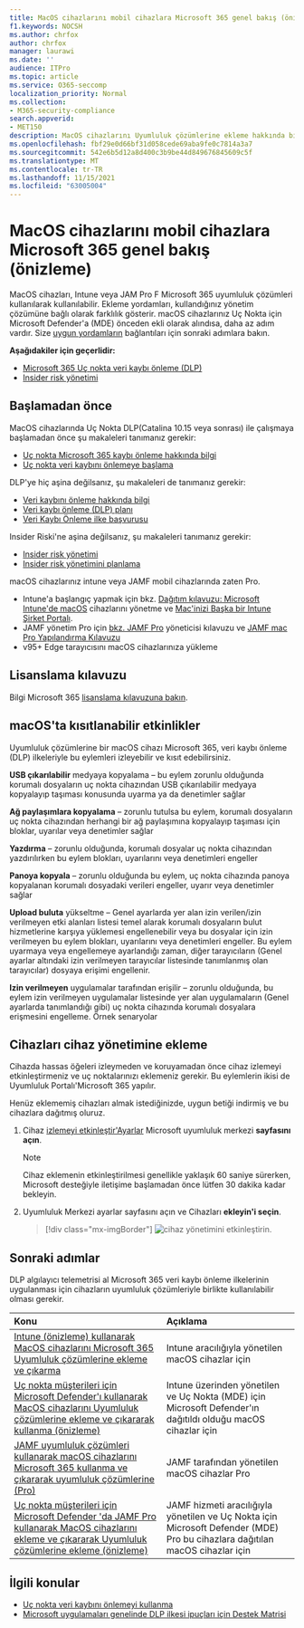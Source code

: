 ```yaml
---
title: MacOS cihazlarını mobil cihazlara Microsoft 365 genel bakış (önizleme)
f1.keywords: NOCSH
ms.author: chrfox
author: chrfox
manager: laurawi
ms.date: ''
audience: ITPro
ms.topic: article
ms.service: O365-seccomp
localization_priority: Normal
ms.collection:
- M365-security-compliance
search.appverid:
- MET150
description: MacOS cihazlarını Uyumluluk çözümlerine ekleme hakkında bilgi edinin
ms.openlocfilehash: fbf29e0d66bf31d058cede69aba9fe0c7814a3a7
ms.sourcegitcommit: 542e6b5d12a8d400c3b9be44d849676845609c5f
ms.translationtype: MT
ms.contentlocale: tr-TR
ms.lasthandoff: 11/15/2021
ms.locfileid: "63005004"
---
```

# <a name="onboard-macos-devices-into-microsoft-365-overview-preview"></a>MacOS cihazlarını mobil cihazlara Microsoft 365 genel bakış (önizleme)

MacOS cihazları, Intune veya JAM Pro F Microsoft 365 uyumluluk çözümleri kullanılarak kullanılabilir. Ekleme yordamları, kullandığınız yönetim çözümüne bağlı olarak farklılık gösterir. macOS cihazlarınız Uç Nokta için Microsoft Defender'a (MDE) önceden ekli olarak alındısa, daha az adım vardır. Size [uygun yordamların](#next-steps) bağlantıları için sonraki adımlara bakın.

**Aşağıdakiler için geçerlidir:**

- [Microsoft 365 Uç nokta veri kaybı önleme (DLP)](./endpoint-dlp-learn-about.md)
- [Insider risk yönetimi](insider-risk-management.md#learn-about-insider-risk-management-in-microsoft-365)

## <a name="before-you-begin"></a>Başlamadan önce

MacOS cihazlarında Uç Nokta DLP(Catalina 10.15 veya sonrası) ile çalışmaya başlamadan önce şu makaleleri tanımanız gerekir:

- [Uç nokta Microsoft 365 kaybı önleme hakkında bilgi](endpoint-dlp-learn-about.md#learn-about-microsoft-365-endpoint-data-loss-prevention)
- [Uç nokta veri kaybını önlemeye başlama](endpoint-dlp-getting-started.md#get-started-with-endpoint-data-loss-prevention)

DLP'ye hiç aşina değilsanız, şu makaleleri de tanımanız gerekir:

- [Veri kaybını önleme hakkında bilgi](dlp-learn-about-dlp.md#learn-about-data-loss-prevention)
- [Veri kaybı önleme (DLP) planı](dlp-overview-plan-for-dlp.md#plan-for-data-loss-prevention-dlp)
- [Veri Kaybı Önleme ilke başvurusu](dlp-policy-reference.md#data-loss-prevention-policy-reference)

Insider Riski'ne aşina değilsanız, şu makaleleri tanımanız gerekir:

 - [Insider risk yönetimi](insider-risk-management.md#learn-about-insider-risk-management-in-microsoft-365)
 - [Insider risk yönetimini planlama](insider-risk-management-plan.md#plan-for-insider-risk-management)

macOS cihazlarınız intune veya JAMF mobil cihazlarında zaten Pro.
 
- Intune'a başlangıç yapmak için bkz. [Dağıtım kılavuzu: Microsoft Intune'de macOS](/mem/intune/fundamentals/deployment-guide-platform-macos) cihazlarını yönetme ve [Mac'inizi Başka bir Intune Şirket Portalı](/mem/intune/user-help/enroll-your-device-in-intune-macos-cp). 
- JAMF yönetim Pro için [bkz. JAMF Pro](https://www.jamf.com/resources/product-documentation/jamf-pro-administrators-guide/) yöneticisi kılavuzu ve [JAMF mac Pro Yapılandırma Kılavuzu](https://www.jamf.com/resources/product-documentation/jamf-pro-installation-guide-for-mac/)
- v95+ Edge tarayıcısını macOS cihazlarınıza yükleme 

## <a name="licensing-guidance"></a>Lisanslama kılavuzu

Bilgi Microsoft 365 [lisanslama kılavuzuna bakın](/office365/servicedescriptions/microsoft-365-service-descriptions/microsoft-365-tenantlevel-services-licensing-guidance/microsoft-365-security-compliance-licensing-guidance#information-protection-data-loss-prevention-for-exchange-online-sharepoint-online-and-onedrive-for-business).

## <a name="activities-that-can-be-restricted-on-macos"></a>macOS'ta kısıtlanabilir etkinlikler 

Uyumluluk çözümlerine bir macOS cihazı Microsoft 365, veri kaybı önleme (DLP) ilkeleriyle bu eylemleri izleyebilir ve kısıt edebilirsiniz.

**USB çıkarılabilir** medyaya kopyalama – bu eylem zorunlu olduğunda korumalı dosyaların uç nokta cihazından USB çıkarılabilir medyaya kopyalayıp taşıması konusunda uyarma ya da denetimler sağlar 

**Ağ paylaşımlara kopyalama** – zorunlu tutulsa bu eylem, korumalı dosyaların uç nokta cihazından herhangi bir ağ paylaşımına kopyalayıp taşıması için bloklar, uyarılar veya denetimler sağlar 

**Yazdırma** – zorunlu olduğunda, korumalı dosyalar uç nokta cihazından yazdırılırken bu eylem blokları, uyarılarını veya denetimleri engeller 

**Panoya kopyala** – zorunlu olduğunda bu eylem, uç nokta cihazında panoya kopyalanan korumalı dosyadaki verileri engeller, uyarır veya denetimler sağlar 

**Upload buluta** yükseltme – Genel ayarlarda yer alan izin verilen/izin verilmeyen etki alanları listesi temel alarak korumalı dosyaların bulut hizmetlerine karşıya yüklemesi engellenebilir veya bu dosyalar için izin verilmeyen bu eylem blokları, uyarılarını veya denetimleri engeller. Bu eylem uyarmaya veya engellemeye ayarlandığı zaman, diğer tarayıcıların (Genel ayarlar altındaki izin verilmeyen tarayıcılar listesinde tanımlanmış olan tarayıcılar) dosyaya erişimi engellenir. 

**Izin verilmeyen** uygulamalar tarafından erişilir – zorunlu olduğunda, bu eylem izin verilmeyen uygulamalar listesinde yer alan uygulamaların (Genel ayarlarda tanımlandığı gibi) uç nokta cihazında korumalı dosyalara erişmesini engelleme. Örnek senaryolar 

## <a name="onboarding-devices-into-device-management"></a>Cihazları cihaz yönetimine ekleme

Cihazda hassas öğeleri izleymeden ve koruyamadan önce cihaz izlemeyi etkinleştirmeniz ve uç noktalarınızı eklemeniz gerekir. Bu eylemlerin ikisi de Uyumluluk Portalı'Microsoft 365 yapılır.

Henüz eklememiş cihazları almak istediğinizde, uygun betiği indirmiş ve bu cihazlara dağıtmış oluruz. <!--Follow the [Onboarding devices procedure](endpoint-dlp-getting-started.md#onboarding-devices).-->

<!--If you already have devices onboarded into [Microsoft Defender for Endpoint](/windows/security/threat-protection/), they will already appear in the managed devices list.-->

1. Cihaz [izlemeyi etkinleştir'Ayarlar](https://compliance.microsoft.com)  Microsoft uyumluluk merkezi **sayfasını açın**.

   > [!NOTE]
   > Cihaz eklemenin etkinleştirilmesi genellikle yaklaşık 60 saniye sürerken, Microsoft desteğiyle iletişime başlamadan önce lütfen 30 dakika kadar bekleyin.

2. Uyumluluk Merkezi ayarlar sayfasını açın ve Cihazları **ekleyin'i seçin**.

   > [!div class="mx-imgBorder"]
   > ![cihaz yönetimini etkinleştirin.](../media/endpoint-dlp-learn-about-1-enable-device-management.png)

## <a name="next-steps"></a>Sonraki adımlar

DLP algılayıcı telemetrisi al Microsoft 365 veri kaybı önleme ilkelerinin uygulanması için cihazların uyumluluk çözümleriyle birlikte kullanılabilir olması gerekir. 

Konu | Açıklama
:---|:---
|[Intune (önizleme) kullanarak MacOS cihazlarını Microsoft 365 Uyumluluk çözümlerine ekleme ve çıkarma](device-onboarding-offboarding-macos-intune.md#onboard-and-offboard-macos-devices-into-microsoft-365-compliance-solutions-using-intune-preview)|Intune aracılığıyla yönetilen macOS cihazlar için
|[Uç nokta müşterileri için Microsoft Defender'ı kullanarak MacOS cihazlarını Uyumluluk çözümlerine ekleme ve çıkararak kullanma (önizleme)](device-onboarding-offboarding-macos-intune-mde.md#onboard-and-offboard-macos-devices-into-compliance-solutions-using-intune-for-microsoft-defender-for-endpoint-customers-preview) |Intune üzerinden yönetilen ve Uç Nokta (MDE) için Microsoft Defender'ın dağıtıldı olduğu macOS cihazlar için
|[JAMF uyumluluk çözümleri kullanarak macOS cihazlarını Microsoft 365 kullanma ve çıkararak uyumluluk çözümlerine (Pro)](device-onboarding-offboarding-macos-jamfpro.md#onboard-and-offboard-macos-devices-into-microsoft-365-compliance-solutions-using-jamf-pro-preview) | JAMF tarafından yönetilen macOS cihazlar Pro
|[Uç nokta müşterileri için Microsoft Defender 'da JAMF Pro kullanarak MacOS cihazlarını ekleme ve çıkararak Uyumluluk çözümlerine ekleme (önizleme)](device-onboarding-offboarding-macos-jamfpro-mde.md#onboard-and-offboard-macos-devices-into-compliance-solutions-using-jamf-pro-for-microsoft-defender-for-endpoint-customers-preview)|JAMF hizmeti aracılığıyla yönetilen ve Uç Nokta için Microsoft Defender (MDE) Pro bu cihazlara dağıtılan macOS cihazlar için


## <a name="related-topics"></a>İlgili konular

- [Uç nokta veri kaybını önlemeyi kullanma](endpoint-dlp-using.md#using-endpoint-data-loss-prevention)
- [Microsoft uygulamaları genelinde DLP ilkesi ipuçları için Destek Matrisi](dlp-policy-tips-reference.md#support-matrix-for-dlp-policy-tips-across-microsoft-apps)

